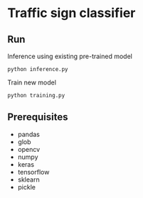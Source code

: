 # Traffic sign classifier

## Run

Inference using existing pre-trained model

    python inference.py

Train new model

    python training.py

## Prerequisites

- pandas
- glob
- opencv
- numpy
- keras
- tensorflow
- sklearn
- pickle